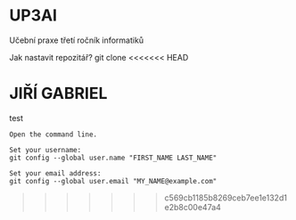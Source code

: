 # UP3AI
Učební praxe třetí ročník informatiků

Jak nastavit repozitář?
git clone
<<<<<<< HEAD

JIŘÍ GABRIEL
=======
test


    Open the command line.

    Set your username:
    git config --global user.name "FIRST_NAME LAST_NAME"

    Set your email address:
    git config --global user.email "MY_NAME@example.com"
>>>>>>> c569cb1185b8269ceb7ee1e132d1e2b8c00e47a4
